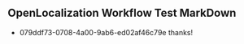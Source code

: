 ## OpenLocalization Workflow Test MarkDown
* 079ddf73-0708-4a00-9ab6-ed02af46c79e thanks!

<!--HONumber=Aug16_HO1-->


